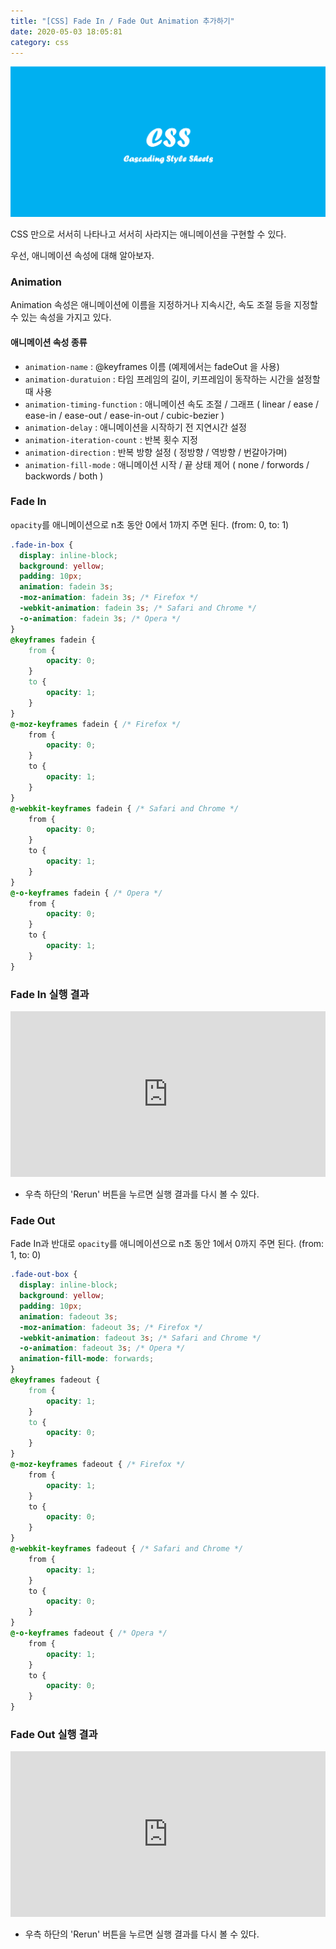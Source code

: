 ```yaml
---
title: "[CSS] Fade In / Fade Out Animation 추가하기"
date: 2020-05-03 18:05:81
category: css
---
```


![](images/css.png)

CSS 만으로 서서히 나타나고 서서히 사라지는 애니메이션을 구현할 수 있다.

우선, 애니메이션 속성에 대해 알아보자.

### Animation
Animation 속성은 애니메이션에 이름을 지정하거나 지속시간, 속도 조절 등을 지정할 수 있는 속성을 가지고 있다.

#### 애니메이션 속성 종류
- `animation-name` : @keyframes 이름 (예제에서는 fadeOut 을 사용)
- `animation-duratuion` : 타임 프레임의 길이, 키프레임이 동작하는 시간을 설정할 때 사용
- `animation-timing-function` : 애니메이션 속도 조절 / 그래프 ( linear / ease / ease-in / ease-out / ease-in-out / cubic-bezier )
- `animation-delay` : 애니메이션을 시작하기 전 지연시간 설정
- `animation-iteration-count` : 반복 횟수 지정
- `animation-direction` : 반복 방향 설정 ( 정방향 / 역방향 / 번갈아가며)
- `animation-fill-mode` : 애니메이션 시작 / 끝 상태 제어 ( none / forwords / backwords / both )

### Fade In

`opacity`를 애니메이션으로 n초 동안 0에서 1까지 주면 된다. (from: 0, to: 1)

```css
.fade-in-box {
  display: inline-block;
  background: yellow;
  padding: 10px;
  animation: fadein 3s;
  -moz-animation: fadein 3s; /* Firefox */
  -webkit-animation: fadein 3s; /* Safari and Chrome */
  -o-animation: fadein 3s; /* Opera */
}
@keyframes fadein {
    from {
        opacity: 0;
    }
    to {
        opacity: 1;
    }
}
@-moz-keyframes fadein { /* Firefox */
    from {
        opacity: 0;
    }
    to {
        opacity: 1;
    }
}
@-webkit-keyframes fadein { /* Safari and Chrome */
    from {
        opacity: 0;
    }
    to {
        opacity: 1;
    }
}
@-o-keyframes fadein { /* Opera */
    from {
        opacity: 0;
    }
    to {
        opacity: 1;
    }
}
```

### Fade In 실행 결과

<iframe height="265" style="width: 100%;" scrolling="no" title="Fade In" src="https://codepen.io/je_ss2/embed/zYvPNLj?height=265&theme-id=dark&default-tab=result" frameborder="no" allowtransparency="true" allowfullscreen="true" loading="lazy">
  See the Pen <a href='https://codepen.io/je_ss2/pen/zYvPNLj'>Fade In</a> by SoyeonJung
  (<a href='https://codepen.io/je_ss2'>@je_ss2</a>) on <a href='https://codepen.io'>CodePen</a>.
</iframe>

- 우측 하단의 'Rerun' 버튼을 누르면 실행 결과를 다시 볼 수 있다.

### Fade Out

Fade In과 반대로 `opacity`를 애니메이션으로 n초 동안 1에서 0까지 주면 된다. (from: 1, to: 0)

```css
.fade-out-box {
  display: inline-block;
  background: yellow;
  padding: 10px;
  animation: fadeout 3s;
  -moz-animation: fadeout 3s; /* Firefox */
  -webkit-animation: fadeout 3s; /* Safari and Chrome */
  -o-animation: fadeout 3s; /* Opera */
  animation-fill-mode: forwards;
}
@keyframes fadeout {
    from {
        opacity: 1;
    }
    to {
        opacity: 0;
    }
}
@-moz-keyframes fadeout { /* Firefox */
    from {
        opacity: 1;
    }
    to {
        opacity: 0;
    }
}
@-webkit-keyframes fadeout { /* Safari and Chrome */
    from {
        opacity: 1;
    }
    to {
        opacity: 0;
    }
}
@-o-keyframes fadeout { /* Opera */
    from {
        opacity: 1;
    }
    to {
        opacity: 0;
    }
}
```

### Fade Out 실행 결과

<iframe height="265" style="width: 100%;" scrolling="no" title="Fade Out" src="https://codepen.io/je_ss2/embed/bGVYgPB?height=265&theme-id=dark&default-tab=result" frameborder="no" allowtransparency="true" allowfullscreen="true" loading="lazy">
  See the Pen <a href='https://codepen.io/je_ss2/pen/bGVYgPB'>Fade Out</a> by SoyeonJung
  (<a href='https://codepen.io/je_ss2'>@je_ss2</a>) on <a href='https://codepen.io'>CodePen</a>.
</iframe>

- 우측 하단의 'Rerun' 버튼을 누르면 실행 결과를 다시 볼 수 있다.